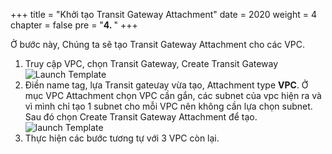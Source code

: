 +++
title = "Khởi tạo Transit Gateway Attachment"
date = 2020
weight = 4
chapter = false
pre = "<b>4. </b>"
+++

Ở bước này, Chúng ta sẽ tạo Transit Gateway Attachment cho các VPC.
1. Truy cập VPC, chọn Transit Gateway, Create Transit Gateway
  ![Launch Template](/images/anh/photo21.png)
2. Điền name tag, lựa Transit gateưay vừa tạo, Attachment type **VPC**. Ở mục VPC Attachment chọn VPC cần gắn, các subnet của vpc hiện ra và vì mình chỉ tạo 1 subnet cho mỗi VPC nên không cần lựa chọn subnet. Sau đó chọn Create Transit Gateway Attachment để tạo.
  ![launch Template](/images/anh/photo22.png)
3. Thực hiện các bước tương tự với 3 VPC còn lại.
